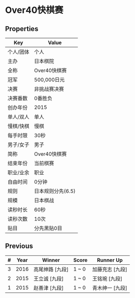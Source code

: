# Over40快棋赛

## Properties

| Key | Value |
| --- | ----- |
| 个人/团体 | 个人 |
| 主办 | 日本棋院 |
| 全称 | Over40快棋赛 |
| 冠军 | 500,000日元 |
| 决赛 | 非挑战赛决赛 |
| 决赛番数 | 0番胜负 |
| 创办年份 | 2015 |
| 单人/双人 | 单人 |
| 慢棋/快棋 | 慢棋 |
| 每手时限 | 30秒 |
| 男子/女子 | 男子 |
| 简称 | Over40快棋赛 |
| 结束年份 | 当前棋赛 |
| 职业/业余 | 职业 |
| 自由时间 | 0分钟 |
| 规则 | 日本规则分先(6.5) |
| 规模 | 日本棋战 |
| 读秒时长 | 60秒 |
| 读秒次数 | 10次 |
| 贴目 | 分先黑贴0目 |

## Previous

| # | Year | Winner | Score | Runner Up |
| --- | --- | --- | --- | --- |
| 3 | 2016 | 高尾绅路 [九段] | 1 ~ 0 | 加藤充志 [九段] |
| 2 | 2015 | 王立诚 [九段] | 1 ~ 0 | 王铭琬 [九段] |
| 1 | 2015 | 赵善津 [九段] | 1 ~ 0 | 青木绅一 [九段] |

